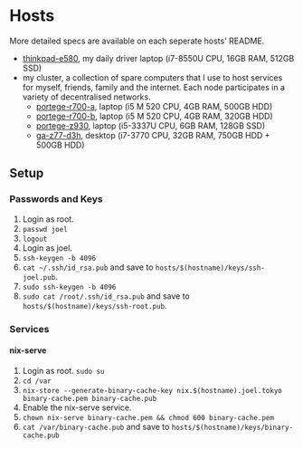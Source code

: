 # Hosts

More detailed specs are available on each seperate hosts' README.

- [thinkpad-e580](thinkpad-e580#readme), my daily driver laptop (i7-8550U CPU, 16GB RAM, 512GB SSD)
- my cluster, a collection of spare computers that I use to host services for myself, friends, family and the internet. Each node participates in a variety of decentralised networks.
  - [portege-r700-a](portege-r700-a#readme), laptop (i5 M 520 CPU, 4GB RAM, 500GB HDD)
  - [portege-r700-b](portege-r700-b#readme), laptop (i5 M 520 CPU, 4GB RAM, 320GB HDD)
  - [portege-z930](portege-z930#readme), laptop (i5-3337U CPU, 6GB RAM, 128GB SSD)
  - [ga-z77-d3h](ga-z77-d3h#readme), desktop (i7-3770 CPU, 32GB RAM, 750GB HDD + 500GB HDD)

## Setup

### Passwords and Keys

1. Login as root.
2. `passwd joel`
3. `logout`
4. Login as joel.
5. `ssh-keygen -b 4096`
6. `cat ~/.ssh/id_rsa.pub` and save to `hosts/$(hostname)/keys/ssh-joel.pub`.
7. `sudo ssh-keygen -b 4096`
8. `sudo cat /root/.ssh/id_rsa.pub` and save to `hosts/$(hostname)/keys/ssh-root.pub`.

### Services

#### nix-serve

1. Login as root.
   `sudo su`
2. `cd /var`
3. `nix-store --generate-binary-cache-key nix.$(hostname).joel.tokyo binary-cache.pem binary-cache.pub`
4. Enable the nix-serve service. <!-- chown: invalid user: ‘nix-serve’ -->
5. `chown nix-serve binary-cache.pem && chmod 600 binary-cache.pem`
6. `cat /var/binary-cache.pub` and save to `hosts/$(hostname)/keys/binary-cache.pub`
